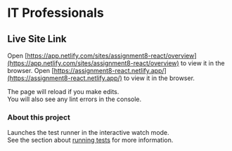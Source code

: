# IT Professionals
## Live Site Link
Open [https://app.netlify.com/sites/assignment8-react/overview](https://app.netlify.com/sites/assignment8-react/overview) to view it in the browser.
Open [https://assignment8-react.netlify.app/](https://assignment8-react.netlify.app/) to view it in the browser.

The page will reload if you make edits.\
You will also see any lint errors in the console.

### About this project

Launches the test runner in the interactive watch mode.\
See the section about [running tests](https://facebook.github.io/create-react-app/docs/running-tests) for more information.
